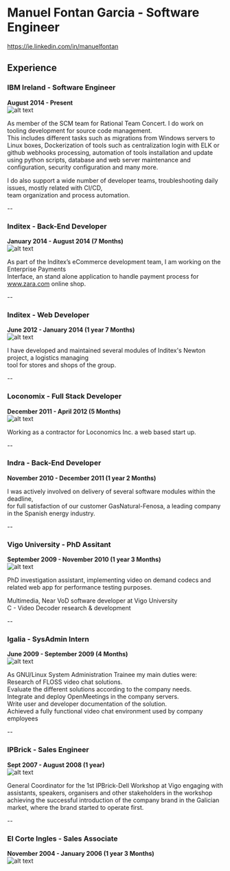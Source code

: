 # Manuel Fontan Garcia - Software Engineer

https://ie.linkedin.com/in/manuelfontan

## Experience

### IBM Ireland - Software Engineer
**August 2014 - Present**  
![alt text][ibm-logo]

As member of the SCM team for Rational Team Concert. I do work on tooling development for source code management.  
This includes different tasks such as migrations from Windows servers to Linux boxes, Dockerization of tools such as   centralization login with ELK or github webhooks processing, automation of tools installation and update using python   scripts, database and web server maintenance and configuration, security configuration and many more.  

I do also support a wide number of developer teams, troubleshooting daily issues, mostly related with CI/CD,  
team organization and process automation.

--

### Inditex - Back-End Developer
**January 2014 - August 2014 (7 Months)**  
![alt text][itx-logo]

As part of the Inditex’s eCommerce development team,  I am working on the Enterprise Payments  
Interface, an stand alone application to handle payment process for www.zara.com online shop.

--

### Inditex - Web Developer
**June 2012 - January 2014 (1 year 7 Months)**  
![alt text][itx-logo]

I have developed and maintained several modules of Inditex's Newton project, a logistics managing  
tool  for stores and shops of the group.

--

### Loconomix - Full Stack Developer
**December 2011 - April 2012 (5 Months)**  
![alt text][lcx-logo]

Working as a contractor for Loconomics Inc. a web based start up.

--

### Indra - Back-End Developer
**November 2010 - December 2011 (1 year 2 Months)**  

I was actively involved on delivery of several software modules within the deadline,  
for full satisfaction of our customer GasNatural-Fenosa, a leading company in the Spanish energy industry.

--

### Vigo University - PhD Assitant
**September 2009 - November 2010 (1 year 3 Months)**  
![alt text][uvigo-logo]

PhD investigation assistant, implementing video on demand codecs and related web app for performance testing purposes.  

Multimedia, Near VoD software developer at Vigo University  
C - Video Decoder research & development  

--

### Igalia - SysAdmin Intern
**June 2009 - September 2009 (4 Months)**  
![alt text][igalia-logo]

As GNU/Linux System Administration Trainee my main duties were:  
Research of FLOSS video chat solutions.  
Evaluate the different solutions according to the company needs.  
Integrate and deploy OpenMeetings in the company servers.  
Write user and developer documentation of the solution.  
Achieved a fully functional video chat environment used by company employees  

--

### IPBrick - Sales Engineer
**Sept 2007 - August 2008 (1 year)**  
![alt text][ipb-logo]

General Coordinator for the 1st IPBrick-Dell Workshop at Vigo
engaging with assistants, speakers, organisers and other stakeholders in the workshop achieving the successful introduction of the company brand in the Galician market, where the brand started to operate first.

--

### El Corte Ingles - Sales Associate
**November 2004 - January 2006 (1 year 3 Months)**  
![alt text][ipb-logo]

[ibm-logo]: https://github.com/manfontan/CV/master/tree/img/ibm-logo.png "ibm-logo"
[itx-logo]: https://github.com/manfontan/CV/master/tree/img/itx-logo.png "itx-logo"
[lcx-logo]: https://github.com/manfontan/CV/master/tree/img/lcx-logo.png "lcx-logo"
[igalia-logo]: https://github.com/manfontan/CV/master/tree/img/igalia-logo.png "igalia-logo"
[indra-logo]: https://github.com/manfontan/CV/master/tree/img/indra-logo.png "indra-logo"
[uvigo-logo]: https://github.com/manfontan/CV/master/tree/img/uvigo-logo.png "uvigo-logo"
[ipb-logo]: https://github.com/manfontan/CV/master/tree/img/ipb-logo.png "ipb-logo"
[eci-logo]: https://github.com/manfontan/CV/master/tree/img/eci-logo.png "eci-logo"
